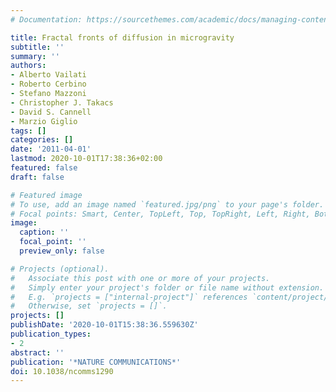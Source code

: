 ```yaml
---
# Documentation: https://sourcethemes.com/academic/docs/managing-content/

title: Fractal fronts of diffusion in microgravity
subtitle: ''
summary: ''
authors:
- Alberto Vailati
- Roberto Cerbino
- Stefano Mazzoni
- Christopher J. Takacs
- David S. Cannell
- Marzio Giglio
tags: []
categories: []
date: '2011-04-01'
lastmod: 2020-10-01T17:38:36+02:00
featured: false
draft: false

# Featured image
# To use, add an image named `featured.jpg/png` to your page's folder.
# Focal points: Smart, Center, TopLeft, Top, TopRight, Left, Right, BottomLeft, Bottom, BottomRight.
image:
  caption: ''
  focal_point: ''
  preview_only: false

# Projects (optional).
#   Associate this post with one or more of your projects.
#   Simply enter your project's folder or file name without extension.
#   E.g. `projects = ["internal-project"]` references `content/project/deep-learning/index.md`.
#   Otherwise, set `projects = []`.
projects: []
publishDate: '2020-10-01T15:38:36.559630Z'
publication_types:
- 2
abstract: ''
publication: '*NATURE COMMUNICATIONS*'
doi: 10.1038/ncomms1290
---
```

